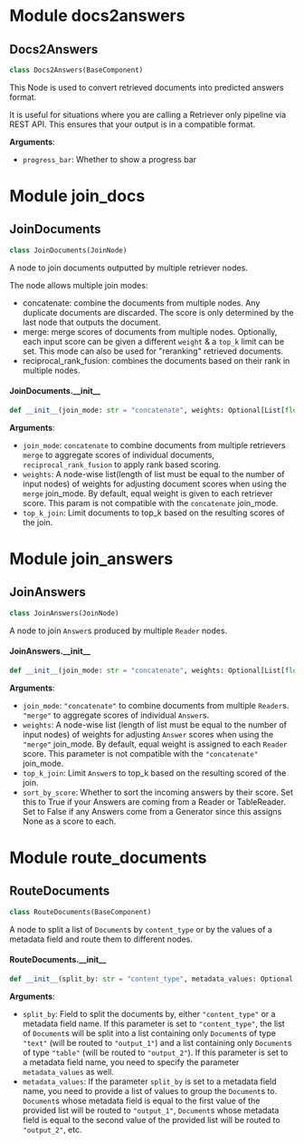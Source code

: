 <a id="docs2answers"></a>

# Module docs2answers

<a id="docs2answers.Docs2Answers"></a>

## Docs2Answers

```python
class Docs2Answers(BaseComponent)
```

This Node is used to convert retrieved documents into predicted answers format.

It is useful for situations where you are calling a Retriever only pipeline via REST API.
This ensures that your output is in a compatible format.

**Arguments**:

- `progress_bar`: Whether to show a progress bar

<a id="join_docs"></a>

# Module join\_docs

<a id="join_docs.JoinDocuments"></a>

## JoinDocuments

```python
class JoinDocuments(JoinNode)
```

A node to join documents outputted by multiple retriever nodes.

The node allows multiple join modes:
* concatenate: combine the documents from multiple nodes. Any duplicate documents are discarded.
               The score is only determined by the last node that outputs the document.
* merge: merge scores of documents from multiple nodes. Optionally, each input score can be given a different
         `weight` & a `top_k` limit can be set. This mode can also be used for "reranking" retrieved documents.
* reciprocal_rank_fusion: combines the documents based on their rank in multiple nodes.

<a id="join_docs.JoinDocuments.__init__"></a>

#### JoinDocuments.\_\_init\_\_

```python
def __init__(join_mode: str = "concatenate", weights: Optional[List[float]] = None, top_k_join: Optional[int] = None)
```

**Arguments**:

- `join_mode`: `concatenate` to combine documents from multiple retrievers `merge` to aggregate scores of
individual documents, `reciprocal_rank_fusion` to apply rank based scoring.
- `weights`: A node-wise list(length of list must be equal to the number of input nodes) of weights for
adjusting document scores when using the `merge` join_mode. By default, equal weight is given
to each retriever score. This param is not compatible with the `concatenate` join_mode.
- `top_k_join`: Limit documents to top_k based on the resulting scores of the join.

<a id="join_answers"></a>

# Module join\_answers

<a id="join_answers.JoinAnswers"></a>

## JoinAnswers

```python
class JoinAnswers(JoinNode)
```

A node to join `Answer`s produced by multiple `Reader` nodes.

<a id="join_answers.JoinAnswers.__init__"></a>

#### JoinAnswers.\_\_init\_\_

```python
def __init__(join_mode: str = "concatenate", weights: Optional[List[float]] = None, top_k_join: Optional[int] = None, sort_by_score: bool = True)
```

**Arguments**:

- `join_mode`: `"concatenate"` to combine documents from multiple `Reader`s. `"merge"` to aggregate scores
of individual `Answer`s.
- `weights`: A node-wise list (length of list must be equal to the number of input nodes) of weights for
adjusting `Answer` scores when using the `"merge"` join_mode. By default, equal weight is assigned to each
`Reader` score. This parameter is not compatible with the `"concatenate"` join_mode.
- `top_k_join`: Limit `Answer`s to top_k based on the resulting scored of the join.
- `sort_by_score`: Whether to sort the incoming answers by their score. Set this to True if your Answers
are coming from a Reader or TableReader. Set to False if any Answers come from a Generator since this assigns
None as a score to each.

<a id="route_documents"></a>

# Module route\_documents

<a id="route_documents.RouteDocuments"></a>

## RouteDocuments

```python
class RouteDocuments(BaseComponent)
```

A node to split a list of `Document`s by `content_type` or by the values of a metadata field and route them to
different nodes.

<a id="route_documents.RouteDocuments.__init__"></a>

#### RouteDocuments.\_\_init\_\_

```python
def __init__(split_by: str = "content_type", metadata_values: Optional[List[str]] = None)
```

**Arguments**:

- `split_by`: Field to split the documents by, either `"content_type"` or a metadata field name.
If this parameter is set to `"content_type"`, the list of `Document`s will be split into a list containing
only `Document`s of type `"text"` (will be routed to `"output_1"`) and a list containing only `Document`s of
type `"table"` (will be routed to `"output_2"`).
If this parameter is set to a metadata field name, you need to specify the parameter `metadata_values` as
well.
- `metadata_values`: If the parameter `split_by` is set to a metadata field name, you need to provide a list
of values to group the `Document`s to. `Document`s whose metadata field is equal to the first value of the
provided list will be routed to `"output_1"`, `Document`s whose metadata field is equal to the second
value of the provided list will be routed to `"output_2"`, etc.

